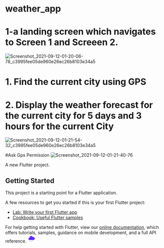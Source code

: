 # weather_app
# 1-a landing screen which navigates to Screen 1 and Screeen 2.
![Screenshot_2021-09-12-01-20-06-78_c3995fee05de960e26ec26b8103e34a5](https://user-images.githubusercontent.com/69732659/132966258-f4479efb-3770-458e-a790-3ee58d02eb4b.jpg)

# 1. Find the current city using GPS
# 2. Display the weather forecast for the current city for 5 days and 3 hours for the current City
![Screenshot_2021-09-12-01-21-54-32_c3995fee05de960e26ec26b8103e34a5](https://user-images.githubusercontent.com/69732659/132966340-98dd5803-4792-4e5b-a1bb-a3e17c15c4ba.jpg)

#Ask Gps Permission
![Screenshot_2021-09-12-01-21-40-76](https://user-images.githubusercontent.com/69732659/132966364-0f820f52-88d2-437a-a6bd-4547880b490f.jpg)





A new Flutter project.

## Getting Started

This project is a starting point for a Flutter application.

A few resources to get you started if this is your first Flutter project:

- [Lab: Write your first Flutter app](https://flutter.dev/docs/get-started/codelab)
- [Cookbook: Useful Flutter samples](https://flutter.dev/docs/cookbook)

For help getting started with Flutter, view our
[online documentation](https://flutter.dev/docs), which offers tutorials,
samples, guidance on mobile development, and a full API reference.
![fffff!](assets/images/filled_rainy_cloud.png)
